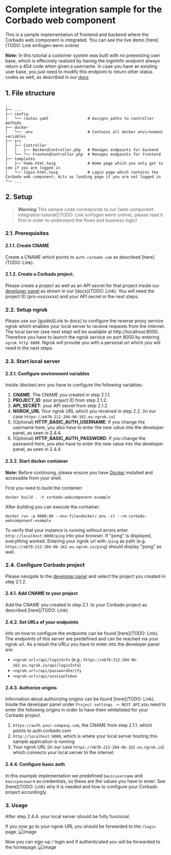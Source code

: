 # Complete integration sample for the Corbado web component
This is a sample implementation of frontend and backend where the Corbado web component is integrated. You can see the live demo [here](TODO: Link einfügen wenn online)

**Note:** In this tutorial a customer system was built with no preexisting user base, which is effecively realized by having the loginInfo endpoint always return a 404 code when given a username. In case you have an existing user base, you just need to modify this endpoint to return other status codes as well, as described in our [docs](https://docs.corbado.com/integrations/web-component/existing-user-base#2.-login-information)

## 1. File structure
    .
    ├── ...
    ├── config                        
    │   └── routes.yaml                 # Assigns paths to controller methods    
    ├── docker                        
    │   └── .env                        # Contains all docker environment variables   
    ├── src                             
    │   ├── Controller                  
    │   │   ├── BackendController.php   # Manages endpoints for backend
    │   └── └── FrontendController.php  # Manages endpoints for frontend
    ├── templates                     
    │   ├── home.html.twig              # Home page which you only get to see if you are logged in
    │   └── login.html.twig             # Login page which contains the Corbado web component; Acts as landing page if you are not logged in
    └── ...

## 2. Setup
>**Warning**
>This sample code corresponds to our [web component integration tutorial](TODO: Link einfügen wenn online), please read it first in order to understand the flows and business logic!

### 2.1. Prerequisites

#### 2.1.1. Create CNAME
Create a CNAME which points to `auth.corbado.com` as described [here](TODO: Link).

#### 2.1.2. Create a Corbado project.

Please create a project as well as an API secret for that project inside our [developer panel](https://app.corbado.com) as shown in our [docs](TODO: Link).
You will need the project ID (pro-xxxxxxxx) and your API secret in the next steps.

### 2.2. Setup ngrok

Please use our [guide](Link to docs) to configure the reverse proxy service ngrok which enables your local server to receive requests from the internet.
The local server (see next step) will be available at http://localhost:8000. Therefore you have to launch the ngrok service on port 8000 by entering `ngrok http 8000`. Ngrok will provide you with a personal url which you will need in the next steps.

### 2.3. Start local server

#### 2.3.1. Configure environment variables

Inside /docker/.env you have to configure the following variables:
1. **CNAME**: The CNAME you created in step 2.1.1.
2. **PROJECT_ID**: your project ID from step 2.1.2.
3. **API_SECRET**: your API secret from step 2.1.2.
4. **NGROK_URL** Your ngrok URL which you received in step 2.2. (in our case `https://eb70-212-204-96-162.eu.ngrok.io`)
5. (Optional) **HTTP_BASIC_AUTH_USERNAME**: If you change the username here, you also have to enter the new value into the developer panel, as seen in 2.4.4.
5. (Optional) **HTTP_BASIC_AUTH_PASSWORD**: If you change the password here, you also have to enter the new value into the developer panel, as seen in 2.4.4.

#### 2.3.2. Start docker container

**Note:** Before continuing, please ensure you have [Docker](https://www.docker.com/products/docker-desktop/) installed and accessible from your shell.

First you need to build the container:
```
docker build . -t corbado-webcomponent-example
```
After building you can execute the container:
```
docker run -p 8000:80 --env-file=docker/.env -it --rm corbado-webcomponent-example
```

To verify that your instance is running without errors enter `http://localhost:8000/ping` into your browser. If "pong" is displayed, everything worked. Entering your ngrok url with `/ping` as path (e.g. `https://eb70-212-204-96-162.eu.ngrok.io/ping`) should display "pong" as well.

### 2.4. Configure Corbado project
Please navigate to the [developer panel](https://app.corbado.com) and select the project you created in step 2.1.2.

#### 2.4.1. Add CNAME to your project
Add the CNAME you created in step 2.1. to your Corbado project as described [here](TODO: Link).

#### 2.4.2. Set URLs of your endpoints
Info on how to configure the endpoints can be found [here](TODO: Link). The endpoints of this server are predefined and can be reached via your ngrok url. As a result the URLs you have to enter into the developer panel are:
- `<ngrok-url>/api/loginInfo` (e.g.: `https://eb70-212-204-96-162.eu.ngrok.io/api/loginInfo`)
- `<ngrok-url>/api/passwordVerify`
- `<ngrok-url>/api/sessionToken`

#### 2.4.3. Authorize origins
Information about authorizing origins can be found [here](TODO: Link). Inside the developer panel under `Project settings -> REST API` you need to enter the following origins in order to have them whitelisted for your Corbado project.
1. `https://auth.your-company.com`, the CNAME from step 2.1.1. which points to auth.corbado.com
2. `http://localhost:8000`, which is where your local server hosting this sample application is running
3. Your ngrok URL (in our case `https://eb70-212-204-96-162.eu.ngrok.io`) which connects your local server to the internet

#### 2.4.4. Configure basic auth
In this example implementation we predefined `basicusername` and `basicpassword` as credentials, so these are the values you have to enter. See [here](TODO: Link) why it is needed and how to configure your Corbado project accordingly. 

### 3. Usage

After step 2.4.4. your local server should be fully funcional.

If you now go to your ngrok URL you should be forwarded to the `/login` page:
![image](https://user-images.githubusercontent.com/23581140/206202277-80ea9af6-c2de-456a-abed-febc622be291.png)

Now you can sign-up / login and if authenticated you will be forwarded to the homepage:
![image](https://user-images.githubusercontent.com/23581140/206202557-87be3808-9e76-444d-a9ff-229e19bdd61e.png)



